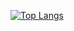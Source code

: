 [![Top Langs](https://github-readme-stats.vercel.app/api/top-langs/?username=Ian-Gabaraev&layout=compact&langs_count=10)](https://github.com/anuraghazra/github-readme-stats)

<!--
**Ian-Gabaraev/Ian-Gabaraev** is a ✨ _special_ ✨ repository because its `README.md` (this file) appears on your GitHub profile.

Here are some ideas to get you started:

- 🔭 I’m currently working on ...
- 🌱 I’m currently learning ...
- 👯 I’m looking to collaborate on ...
- 🤔 I’m looking for help with ...
- 💬 Ask me about ...
- 📫 How to reach me: ...
- 😄 Pronouns: ...
- ⚡ Fun fact: ...
-->

